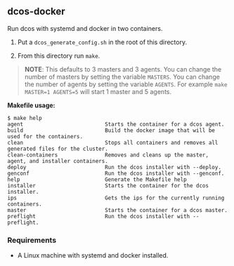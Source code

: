 ## dcos-docker

Run dcos with systemd and docker in two containers.

1. Put a `dcos_generate_config.sh` in the root of this directory.

2. From this directory run `make`.

> **NOTE**: This defaults to 3 masters and 3 agents.
> You can change the number of masters by setting the variable `MASTERS`.
> You can change the number of agents by setting the variable `AGENTS`.
> For example `make MASTER=1 AGENTS=5` will start 1 master and 5 agents.

**Makefile usage:**

```console
$ make help
agent                          Starts the container for a dcos agent.
build                          Build the docker image that will be used for the containers.
clean                          Stops all containers and removes all generated files for the cluster.
clean-containers               Removes and cleans up the master, agent, and installer containers.
deploy                         Run the dcos installer with --deploy.
genconf                        Run the dcos installer with --genconf.
help                           Generate the Makefile help
installer                      Starts the container for the dcos installer.
ips                            Gets the ips for the currently running containers.
master                         Starts the container for a dcos master.
preflight                      Run the dcos installer with --preflight.
```

### Requirements

- A Linux machine with systemd and docker installed.
